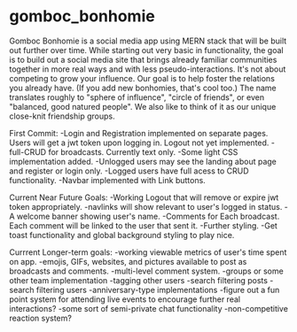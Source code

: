 # gomboc_bonhomie
Gomboc Bonhomie is a social media app using MERN stack that will be built out further over time. While starting out very basic in functionality, the goal is to build out a social media site that brings already familiar communities together in more real ways and with less pseudo-interactions. It's not about competing to grow your influence. Our goal is to help foster the relations you already have. (If you add new bonhomies, that's cool too.) The name translates roughly to "sphere of influence", "circle of friends", or even "balanced, good natured people". We also like to think of it as our unique close-knit friendship groups.

First Commit: 
-Login and Registration implemented on separate pages. Users will get a jwt token upon logging in. Logout not yet implemented. 
-full-CRUD for broadcasts. Currently text only.
-Some light CSS implementation added.
-Unlogged users may see the landing about page and register or login only.
-Logged users have full acess to CRUD functionality.
-Navbar implemented with Link buttons.

Current Near Future Goals:
-Working Logout that will remove or expire jwt token appropriately.
-navlinks will show relevant to user's logged in status.
-A welcome banner showing user's name.
-Comments for Each broadcast. Each comment will be linked to the user that sent it.
-Further styling.
-Get toast functionality and global background styling to play nice.

Currrent Longer-term goals:
-working viewable metrics of user's time spent on app.
-emojis, GIFs, websites, and pictures available to post as broadcasts and comments.
-multi-level comment system.
-groups or some other team implementation
-tagging other users
-search filtering posts
-search filtering users
-anniversary-type implementations
-figure out a fun point system for attending live events to encourage further real interactions?
-some sort of semi-private chat functionality
-non-competitive reaction system?
